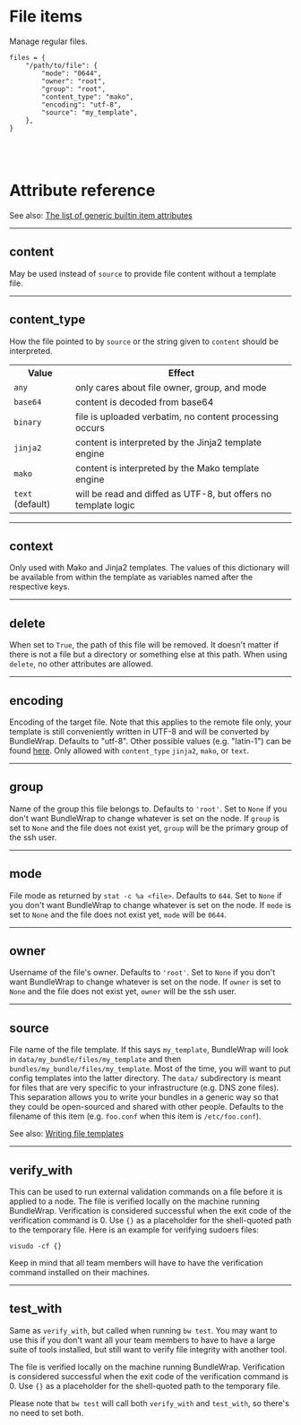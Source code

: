 # File items

Manage regular files.

    files = {
        "/path/to/file": {
            "mode": "0644",
            "owner": "root",
            "group": "root",
            "content_type": "mako",
            "encoding": "utf-8",
            "source": "my_template",
        },
    }

<br><br>

# Attribute reference

See also: [The list of generic builtin item attributes](../repo/items.py.md#builtin-item-attributes)

<hr>

## content

May be used instead of `source` to provide file content without a template file.

<hr>

## content_type

How the file pointed to by `source` or the string given to `content` should be interpreted.

<table>
<tr><th>Value</th><th>Effect</th></tr>
<tr><td><code>any</code></td><td>only cares about file owner, group, and mode</td></tr>
<tr><td><code>base64</code></td><td>content is decoded from base64</td></tr>
<tr><td><code>binary</code></td><td>file is uploaded verbatim, no content processing occurs</td></tr>
<tr><td><code>jinja2</code></td><td>content is interpreted by the Jinja2 template engine</td></tr>
<tr><td><code>mako</code></td><td>content is interpreted by the Mako template engine</td></tr>
<tr><td><code>text</code> (default)</td><td>will be read and diffed as UTF-8, but offers no template logic</td></tr>
</table>

<hr>

## context

Only used with Mako and Jinja2 templates. The values of this dictionary will be available from within the template as variables named after the respective keys.

<hr>

## delete

When set to `True`, the path of this file will be removed. It doesn't matter if there is not a file but a directory or something else at this path. When using `delete`, no other attributes are allowed.

<hr>

## encoding

Encoding of the target file. Note that this applies to the remote file only, your template is still conveniently written in UTF-8 and will be converted by BundleWrap. Defaults to "utf-8". Other possible values (e.g. "latin-1") can be found [here](http://docs.python.org/2/library/codecs.html#standard-encodings). Only allowed with `content_type` `jinja2`, `mako`, or `text`.

<hr>

## group

Name of the group this file belongs to. Defaults to `'root'`. Set to `None` if you don't want BundleWrap to change whatever is set on the node. If `group` is set to `None` and the file does not exist yet, `group` will be the primary group of the ssh user.

<hr>

## mode

File mode as returned by `stat -c %a <file>`. Defaults to `644`. Set to `None` if you don't want BundleWrap to change whatever is set on the node. If `mode` is set to `None` and the file does not exist yet, `mode` will be `0644`.

<hr>

## owner

Username of the file's owner. Defaults to `'root'`. Set to `None` if you don't want BundleWrap to change whatever is set on the node.  If `owner` is set to `None` and the file does not exist yet, `owner` will be the ssh user.

<hr>

## source

File name of the file template. If this says `my_template`, BundleWrap will look in `data/my_bundle/files/my_template` and then `bundles/my_bundle/files/my_template`. Most of the time, you will want to put config templates into the latter directory. The `data/` subdirectory is meant for files that are very specific to your infrastructure (e.g. DNS zone files). This separation allows you to write your bundles in a generic way so that they could be open-sourced and shared with other people. Defaults to the filename of this item (e.g. `foo.conf` when this item is `/etc/foo.conf`).

See also: [Writing file templates](../guide/item_file_templates.md)

<hr>

## verify_with

This can be used to run external validation commands on a file before it is applied to a node. The file is verified locally on the machine running BundleWrap. Verification is considered successful when the exit code of the verification command is 0. Use `{}` as a placeholder for the shell-quoted path to the temporary file. Here is an example for verifying sudoers files:

<pre><code class="nohighlight">visudo -cf {}</code></pre>

Keep in mind that all team members will have to have the verification command installed on their machines.

<hr>

## test_with

Same as `verify_with`, but called when running `bw test`. You may want to use this if you don't want all your team members to have to have a large suite of tools installed, but still want to verify file integrity with another tool.

The file is verified locally on the machine running BundleWrap. Verification is considered successful when the exit code of the verification command is 0. Use `{}` as a placeholder for the shell-quoted path to the temporary file.

Please note that `bw test` will call both `verify_with` and `test_with`, so there's no need to set both.

